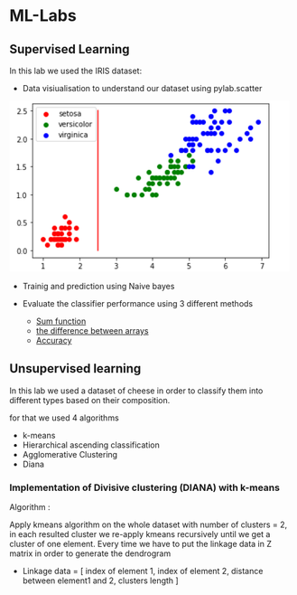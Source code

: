# ML-Labs

## Supervised Learning 
In this lab we used the IRIS dataset: 

- Data visiualisation to understand our dataset using pylab.scatter
<img src="https://github.com/rihemebh/ML-Labs/blob/main/scatter.PNG" />

- Trainig and prediction using Naive bayes

- Evaluate the classifier performance using 3 different methods 
  - [Sum function](https://github.com/rihemebh/ML-Labs/blob/main/supervised_learning/error.py)
  - [the difference between arrays](https://github.com/rihemebh/ML-Labs/blob/main/supervised_learning/error_diff.py)
  - [Accuracy](https://github.com/rihemebh/ML-Labs/blob/main/supervised_learning/error_score.py)


## Unsupervised learning 

In this lab we used a dataset of cheese in order to classify them into different types based on their composition.

for that we used 4 algorithms

- k-means 
- Hierarchical ascending classification 
- Agglomerative Clustering
- Diana


### Implementation of Divisive clustering (DIANA) with k-means 
Algorithm : 

Apply kmeans algorithm on the whole dataset with number of clusters = 2, in each resulted cluster we re-apply kmeans recursively until we get a cluster of one element.
Every time we have to put the linkage data in Z matrix in order to generate the dendrogram 

- Linkage data = 
[
index of element 1, 
index of element 2, 
distance between element1 and 2, 
clusters length
]

